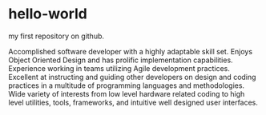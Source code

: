 # hello-world
my first repository on github.

Accomplished software developer with a highly adaptable skill set. Enjoys Object Oriented Design and has prolific implementation capabilities. Experience working in teams utilizing Agile development practices. Excellent at instructing and guiding other developers on design and coding practices in a multitude of programming languages and methodologies. Wide variety of interests from low level hardware related coding to high level utilities, tools, frameworks, and intuitive well designed user interfaces.
